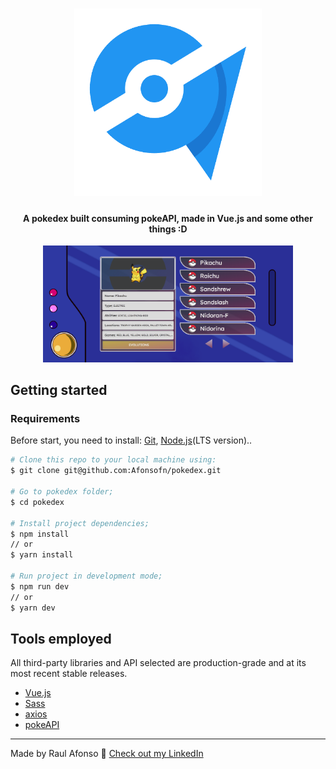 <h1 align="center">
  <img alt="pokedex" title="pokedex" src=".github/pokedex-logo.png" width="300px" />
</h1>

<h4 align="center">
  A pokedex built consuming pokeAPI, made in Vue.js and some other things :D
</h4>

<div align="center">
   <img src=".github/pokedex.png" width="400px">
</div>

## Getting started

### Requirements
Before start, you need to install:
[Git](https://git-scm.com), [Node.js](https://nodejs.org/en/)(LTS version)..

```bash
# Clone this repo to your local machine using:
$ git clone git@github.com:Afonsofn/pokedex.git

# Go to pokedex folder;
$ cd pokedex

# Install project dependencies;
$ npm install
// or
$ yarn install

# Run project in development mode;
$ npm run dev
// or
$ yarn dev

```

## Tools employed
All third-party libraries and API selected are production-grade and at its most recent stable releases.

* [Vue.js](https://reactjs.org/)
* [Sass](https://sass-lang.com/)
* [axios](https://axios-http.com/)      
* [pokeAPI](https://pokeapi.co/docs/v2)      


---

Made by Raul Afonso 👋 [Check out my LinkedIn](https://www.linkedin.com/in/afonsofn/)


